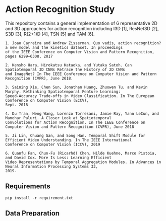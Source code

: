 # Action Recognition Study

This repository contains a general implementation of 6 representative 2D and 3D approaches for action recognition including I3D [1], ResNet3D [2], S3D [3], R(2+1)D [4], TSN [5] and TAM [6]. 


```
1. Joao Carreira and Andrew Zisserman. Quo vadis, action recognition? a new model and the kinetics dataset. In proceedings
of the IEEE Conference on Computer Vision and Pattern Recognition, pages 6299–6308, 2017

2. Kensho Hara, Hirokatsu Kataoka, and Yutaka Satoh. Can Spatiotemporal 3D CNNs Retrace the History of 2D CNNs
and ImageNet? In The IEEE Conference on Computer Vision and Pattern Recognition (CVPR), June 2018.

3. Saining Xie, Chen Sun, Jonathan Huang, Zhuowen Tu, and Kevin Murphy. Rethinking Spatiotemporal Feature Learning:
Speed-Accuracy Trade-offs in Video Classification. In The European Conference on Computer Vision (ECCV),
Sept. 2018

4. Du Tran, Heng Wang, Lorenzo Torresani, Jamie Ray, Yann LeCun, and Manohar Paluri. A Closer Look at Spatiotemporal
Convolutions for Action Recognition. In The IEEE Conference on Computer Vision and Pattern Recognition (CVPR), June 2018

5. Ji Lin, Chuang Gan, and Song Han. Temporal Shift Module for Efficient Video Understanding. In The IEEE International
Conference on Computer Vision (ICCV), 2019

6. Quanfu Fan, Chun-Fu (Ricarhd) Chen, Hilde Kuehne, Marco Pistoia, and David Cox. More Is Less: Learning Efficient
Video Representations by Temporal Aggregation Modules. In Advances in Neural Information Processing Systems 33,
2019.
```

## Requirements

```
pip install -r requirement.txt
```

## Data Preparation
The dataloader (utils/video_dataset.py) can load videos (image sequences) stored in the following format:
```
-- dataset_dir
---- train.txt
---- val.txt
---- test.txt
---- videos
------ video_0_folder
-------- 00001.jpg
-------- 00002.jpg
-------- ...
------ video_1_folder
------ ...
```

Each line in `train.txt` and `val.txt` includes 4 elements and separated by a symbol, e.g. space or semicolon. 
Four elements (in order) include (1)relative paths to `video_x_folder` from `dataset_dir`, (2) starting frame number, usually 1, (3) ending frame number, (4) label id (a numeric number).

E.g., a `video_x` has `300` frames and belong to label `1`.
```
path/to/video_x_folder 1 300 1
```
The difference for `test.txt` is that each line will only have 3 elements (no label information).

After that, you need to update the `utils/data_config.py` for the datasets accordingly.

We provided three scripts in the `tools` folder to help convert some datasets but the details in the scripts must be set accordingly. E.g., the path to videos.


## Training and Evaluation
The `opts.py` illustrates the available options for training 2D and 3D models. Some options are only for 2D models or 3D models.

You can get help via
```
python3 train.py --help
```


Here is an example to train a `64-frame I3D` on the `Kinetics400` datasets with `Uniform Sampling` as input.

```
python3 train.py --datadir /path/to/folder --threed_data \
--dataset kinetics400 --frames_per_group 1 --groups 8 \
--logdir snapshots/ --lr 0.01 --backbone_net i3d -b 64 -j 64
```

To evaluate a model with more crops and clips, we provided `test.py` to support those variants. 
The `test.py` shares the same `opts.py` to `train.py`, so most of settings are the same.
Furthermore, you can set `num_crops` and `num_clips` for `test.py`.

Here is an example to evaluate on the above model with 3 crops and 3 clips

```
python3 test.py --datadir /path/to/folder --threed_data \
--dataset kinetics400 --frames_per_group 1 --groups 8 \
--logdir snapshots/ --lr 0.01 --backbone_net i3d -b 64 -j 64 \
-e --pretrained /path/to/file --num_clips 3 --num_crops 3
```


## Models and Results

We provided some pretrained models with `32` frames as input without temporal pooling.
Those models can be evaluated with following command template, and appending additional configs.

Note: you might need to change batch size based on your GPU memory.

### Kinetics400
```bash
python3 test.py --groups 32 -e --frames_per_group 2 --without_t_stride --logdir logs/ --dataset kinetics400 \
--num_crops 3 --num_clips 10 --input_size 256 --disable_scaleup -b 6 -j 24 --dense_sampling \
--datadir /path/to/dataset \
--pretrained /path/to/pretrained_model
```

| Model | Top-1 Acc | Additional configs | 
|-------|-----------| --- |
| [I3D-ResNet-50-f32](https://ibm.box.com/v/K400-I3D-ResNet-50-f32) | 76.61% | --backbone_net i3d_resnet -d 50 | 
| [TAM-ResNet-50-f32](https://ibm.box.com/v/K400-TAM-ResNet-50-f32) | 76.18% | --backbone_net resnet -d 50 --temporal_module_name TAM |
| [I3D-ResNet-101-f32](https://ibm.box.com/v/K400-I3D-ResNet-101-f32) | 77.80% | --backbone_net i3d_resnet -d 101 |
| [TAM-ResNet-101-f32](https://ibm.box.com/v/K400-TAM-ResNet-101-f32) | 77.61% | --backbone_net resnet -d 101 --temporal_module_name TAM |

### Something-Something-V2
```bash
python3 test.py --groups 32 -e --frames_per_group 1 --without_t_stride --logdir logs/ --dataset st2stv2 \
--num_crops 3 --num_clips 2 --input_size 256 --disable_scaleup -b 6 -j 24  \
--datadir /path/to/dataset \
--pretrained /path/to/pretrained_model
```

| Model | Top-1 Acc | Additional configs |
|-------|-----------|--|
| [I3D-ResNet-50-f32](https://ibm.box.com/v/SSV2-I3D-ResNet-50-f32) | 62.84% | --backbone_net i3d_resnet -d 50 |
| [TAM-ResNet-50-f32](https://ibm.box.com/v/SSV2-TAM-ResNet-50-f32) | 63.83% | --backbone_net resnet -d 50 --temporal_module_name TAM |
| [I3D-ResNet-50-f32](https://ibm.box.com/v/SSV2-I3D-ResNet-101-f32) | 64.29% | --backbone_net i3d_resnet -d 101 |
| [TAM-ResNet-50-f32](https://ibm.box.com/v/SSV2-TAM-ResNet-101-f32) | 65.32% | --backbone_net resnet -d 101 --temporal_module_name TAM |


### Results on Mini-Datasets
See [benchmark_mini.md](./benchmark_mini.md)
